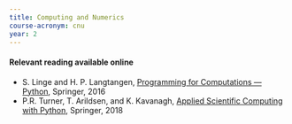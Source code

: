 ```yaml
---
title: Computing and Numerics
course-acronym: cnu
year: 2
---
```


#### Relevant reading available online

- S. Linge and H. P. Langtangen, [Programming for Computations &mdash; Python](https://discovered.ed.ac.uk/permalink/f/1s15qcp/TN_cdi_proquest_ebookcentral_EBC5577932), Springer, 2016
- P.R. Turner, T. Arildsen, and K. Kavanagh, [Applied Scientific Computing with Python](https://discovered.ed.ac.uk/permalink/f/1s15qcp/TN_cdi_proquest_ebookcentral_EBC5577932), Springer, 2018